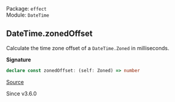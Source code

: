 Package: `effect`<br />
Module: `DateTime`<br />

## DateTime.zonedOffset

Calculate the time zone offset of a `DateTime.Zoned` in milliseconds.

**Signature**

```ts
declare const zonedOffset: (self: Zoned) => number
```

[Source](https://github.com/Effect-TS/effect/tree/main/packages/effect/src/DateTime.ts#L921)

Since v3.6.0